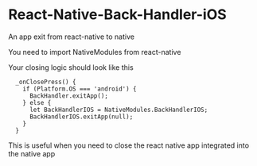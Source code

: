 # React-Native-Back-Handler-iOS
An app exit from react-native to native

You need to import NativeModules from react-native

Your closing logic should look like this
```
  _onClosePress() {
    if (Platform.OS === 'android') {
      BackHandler.exitApp();
    } else {
      let BackHandlerIOS = NativeModules.BackHandlerIOS;
      BackHandlerIOS.exitApp(null);
    }
  }
```
This is useful when you need to close the react native app integrated into the native app
